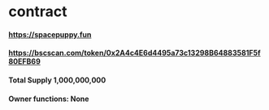 # contract

#### https://spacepuppy.fun
#### https://bscscan.com/token/0x2A4c4E6d4495a73c13298B64883581F5f80EFB69
#### Total Supply 1,000,000,000
#### Owner functions: None